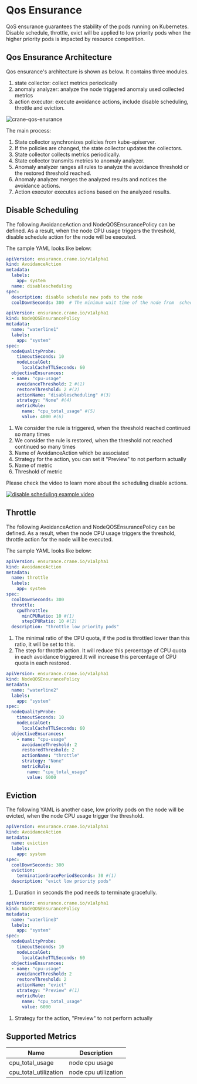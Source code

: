 # Qos Ensurance
QoS ensurance guarantees the stability of the pods running on Kubernetes.
Disable schedule, throttle, evict will be applied to low priority pods when the higher priority pods is impacted by resource competition.

## Qos Ensurance Architecture
Qos ensurance's architecture is shown as below. It contains three modules.

1. state collector: collect metrics periodically
2. anomaly analyzer: analyze the node triggered anomaly used collected metrics
3. action executor: execute avoidance actions, include disable scheduling, throttle and eviction.

![crane-qos-enurance](../images/crane-qos-ensurance.png)

The main process:

1. State collector synchronizes policies from kube-apiserver.
2. If the policies are changed, the state collector updates the collectors.
3. State collector collects metrics periodically.
4. State collector transmits metrics to anomaly analyzer.
5. Anomaly analyzer ranges all rules to analyze the avoidance threshold or the restored threshold reached.
6. Anomaly analyzer merges the analyzed results and notices the avoidance actions.
7. Action executor executes actions based on the analyzed results.

## Disable Scheduling

The following AvoidanceAction and NodeQOSEnsurancePolicy can be defined. As a result, when the node CPU usage triggers the threshold, disable schedule action for the node will be executed.

The sample YAML looks like below:

```yaml
apiVersion: ensurance.crane.io/v1alpha1
kind: AvoidanceAction
metadata:
  labels:
    app: system
  name: disablescheduling
spec:
  description: disable schedule new pods to the node
  coolDownSeconds: 300  # The minimum wait time of the node from  scheduling disable status to normal status
```

```yaml
apiVersion: ensurance.crane.io/v1alpha1
kind: NodeQOSEnsurancePolicy
metadata:
  name: "waterline1"
  labels:
    app: "system"
spec:
  nodeQualityProbe: 
    timeoutSeconds: 10
    nodeLocalGet:
      localCacheTTLSeconds: 60
  objectiveEnsurances:
  - name: "cpu-usage"
    avoidanceThreshold: 2 #(1) 
    restoreThreshold: 2 #(2)
    actionName: "disablescheduling" #(3) 
    strategy: "None" #(4) 
    metricRule:
      name: "cpu_total_usage" #(5) 
      value: 4000 #(6) 
```

1. We consider the rule is triggered, when the threshold reached continued so many times
2. We consider the rule is restored, when the threshold not reached continued so many times
3. Name of AvoidanceAction which be associated
4. Strategy for the action, you can set it "Preview" to not perform actually
5. Name of metric
6. Threshold of metric

Please check the video to learn more about the scheduling disable actions.

[![disable scheduling example video](../images/disablescheduling-example.png)](https://youtu.be/87bnz5LasbI "disable scheduling")


## Throttle

The following AvoidanceAction and NodeQOSEnsurancePolicy can be defined. As a result, when the node CPU usage triggers the threshold, throttle action for the node will be executed.

The sample YAML looks like below:

```yaml
apiVersion: ensurance.crane.io/v1alpha1
kind: AvoidanceAction
metadata:
  name: throttle
  labels:
    app: system
spec:
  coolDownSeconds: 300
  throttle:
    cpuThrottle:
      minCPURatio: 10 #(1)
      stepCPURatio: 10 #(2) 
  description: "throttle low priority pods"
```

1. The minimal ratio of the CPU quota, if the pod is throttled lower than this ratio, it will be set to this.
2. The step for throttle action. It will reduce this percentage of CPU quota in each avoidance triggered.It will increase this percentage of CPU quota in each restored.

```yaml
apiVersion: ensurance.crane.io/v1alpha1
kind: NodeQOSEnsurancePolicy
metadata:
  name: "waterline2"
  labels:
    app: "system"
spec:
  nodeQualityProbe:
    timeoutSeconds: 10
    nodeLocalGet:
      localCacheTTLSeconds: 60
  objectiveEnsurances:
    - name: "cpu-usage"
      avoidanceThreshold: 2
      restoredThreshold: 2
      actionName: "throttle"
      strategy: "None"
      metricRule:
        name: "cpu_total_usage"
        value: 6000
```

## Eviction

The following YAML is another case, low priority pods on the node will be evicted, when the node CPU usage trigger the threshold.

```yaml
apiVersion: ensurance.crane.io/v1alpha1
kind: AvoidanceAction
metadata:
  name: eviction
  labels:
    app: system
spec:
  coolDownSeconds: 300
  eviction:
    terminationGracePeriodSeconds: 30 #(1) 
  description: "evict low priority pods"
```

1. Duration in seconds the pod needs to terminate gracefully.

```yaml
apiVersion: ensurance.crane.io/v1alpha1
kind: NodeQOSEnsurancePolicy
metadata:
  name: "waterline3"
  labels:
    app: "system"
spec:
  nodeQualityProbe: 
    timeoutSeconds: 10
    nodeLocalGet:
      localCacheTTLSeconds: 60
  objectiveEnsurances:
  - name: "cpu-usage"
    avoidanceThreshold: 2
    restoreThreshold: 2
    actionName: "evict"
    strategy: "Preview" #(1) 
    metricRule:
      name: "cpu_total_usage"
      value: 6000
```

1. Strategy for the action, "Preview" to not perform actually

## Supported Metrics

Name     | Description
---------|-------------
cpu_total_usage | node cpu usage
cpu_total_utilization | node cpu utilization
